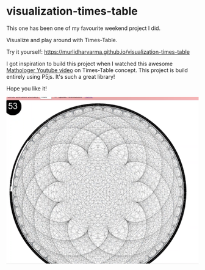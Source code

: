 # visualization-times-table
This one has been one of my favourite weekend project I did. 

Visualize and play around with Times-Table.

Try it yourself: https://murlidharvarma.github.io/visualization-times-table

I got inspiration to build this project when I watched this awesome [Mathologer Youtube video](https://www.youtube.com/embed/qhbuKbxJsk8) on Times-Table concept.
This project is build entirely using P5js. It's such a great library!

Hope you like it!

[![Watch the video](/demo.png)](https://youtu.be/WWcAbI1-Q90)




